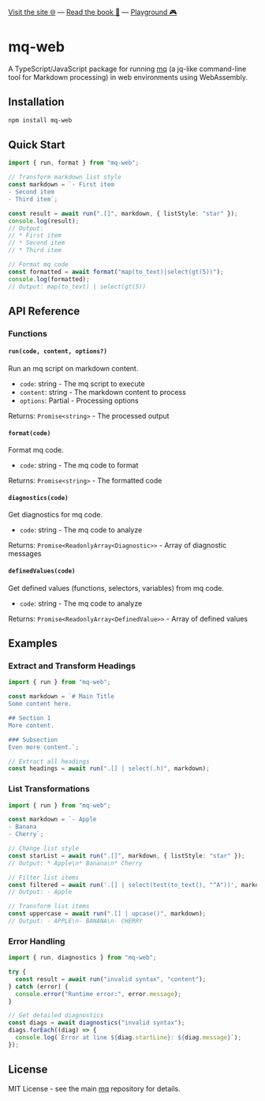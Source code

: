 <div>
  <a href="https://mqlang.org">Visit the site 🌐</a>
  &mdash;
  <a href="https://mqlang.org/book">Read the book 📖</a>
  &mdash;
  <a href="https://mqlang.org/playground">Playground 🎮</a>
</div>

# mq-web

A TypeScript/JavaScript package for running [mq](https://github.com/harehare/mq) (a jq-like command-line tool for Markdown processing) in web environments using WebAssembly.

## Installation

```bash
npm install mq-web
```

## Quick Start

```typescript
import { run, format } from "mq-web";

// Transform markdown list style
const markdown = `- First item
- Second item
- Third item`;

const result = await run(".[]", markdown, { listStyle: "star" });
console.log(result);
// Output:
// * First item
// * Second item
// * Third item

// Format mq code
const formatted = await format("map(to_text)|select(gt(5))");
console.log(formatted);
// Output: map(to_text) | select(gt(5))
```

## API Reference

### Functions

#### `run(code, content, options?)`

Run an mq script on markdown content.

- `code`: string - The mq script to execute
- `content`: string - The markdown content to process
- `options`: Partial<Options> - Processing options

Returns: `Promise<string>` - The processed output

#### `format(code)`

Format mq code.

- `code`: string - The mq code to format

Returns: `Promise<string>` - The formatted code

#### `diagnostics(code)`

Get diagnostics for mq code.

- `code`: string - The mq code to analyze

Returns: `Promise<ReadonlyArray<Diagnostic>>` - Array of diagnostic messages

#### `definedValues(code)`

Get defined values (functions, selectors, variables) from mq code.

- `code`: string - The mq code to analyze

Returns: `Promise<ReadonlyArray<DefinedValue>>` - Array of defined values

## Examples

### Extract and Transform Headings

```typescript
import { run } from "mq-web";

const markdown = `# Main Title
Some content here.

## Section 1
More content.

### Subsection
Even more content.`;

// Extract all headings
const headings = await run(".[] | select(.h)", markdown);
```

### List Transformations

```typescript
import { run } from "mq-web";

const markdown = `- Apple
- Banana
- Cherry`;

// Change list style
const starList = await run(".[]", markdown, { listStyle: "star" });
// Output: * Apple\n* Banana\n* Cherry

// Filter list items
const filtered = await run('.[] | select(test(to_text(), "^A"))', markdown);
// Output: - Apple

// Transform list items
const uppercase = await run(".[] | upcase()", markdown);
// Output: - APPLE\n- BANANA\n- CHERRY
```

### Error Handling

```typescript
import { run, diagnostics } from "mq-web";

try {
  const result = await run("invalid syntax", "content");
} catch (error) {
  console.error("Runtime error:", error.message);
}

// Get detailed diagnostics
const diags = await diagnostics("invalid syntax");
diags.forEach((diag) => {
  console.log(`Error at line ${diag.startLine}: ${diag.message}`);
});
```

## License

MIT License - see the main [mq](https://github.com/harehare/mq) repository for details.
